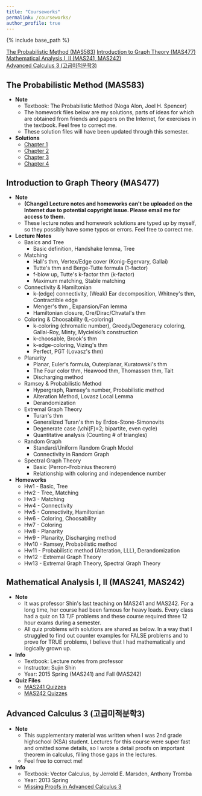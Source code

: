 ```yaml
---
title: "Courseworks"
permalink: /courseworks/
author_profile: true
---
```


{% include base_path %}

[The Probabilistic Method (MAS583)](#introduction-to-graph-theory-mas583) 
[Introduction to Graph Theory (MAS477)](#introduction-to-graph-theory-mas477) 
[Mathematical Analysis I, II (MAS241, MAS242)](#mathematical-analysis-i-ii-mas241-mas242)   
[Advanced Calculus 3 (고급미적분학3)](#advanced-calculus-3-고급미적분학3) 


## The Probabilistic Method (MAS583) 
* __Note__
	* Textbook: The Probabilistic Method (Noga Alon, Joel H. Spencer) 
	* The homework files below are my solutions, parts of ideas for which are obtained from friends and papers on the Internet, for exercises in the textbook. Feel free to correct me.
	* These solution files will have been updated through this semester.
* __Solutions__ 
	* [Chapter 1](https://www.dropbox.com/s/4laj67ab3lt89vb/Probabilistic%20Method%20Homework%201%2C%20Yunbum%20Kook.pdf?dl=0) 
	* [Chapter 2](https://www.dropbox.com/s/cwgtq0zrevsct61/Probabilistic%20Method%20Homework%202%2C%20Yunbum%20Kook.pdf?dl=0) 
	* [Chapter 3](https://www.dropbox.com/s/8b4c05n1s55yqen/Probabilistic%20Method%20Homework%203%2C%20Yunbum%20Kook.pdf?dl=0) 
	* [Chapter 4](https://www.dropbox.com/s/n9q1ifotm86eqdb/Probabilistic%20Method%20Homework%204%2C%20Yunbum%20Kook.pdf?dl=0) 
	
	
## Introduction to Graph Theory (MAS477)
* __Note__
	* __(Change) Lecture notes and homeworks can't be uploaded on the Internet due to potential copyright issue. Please email me for access to them.__
	* These lecture notes and homework solutions are typed up by myself, so they possibly have some typos or errors. Feel free to correct me.
* __Lecture Notes__
	* Basics and Tree
		* Basic definition, Handshake lemma, Tree
	* Matching
		* Hall's thm, Vertex/Edge cover (Konig-Egervary, Gallai)
		* Tutte's thm and Berge-Tutte formula (1-factor)
		* f-blow up, Tutte's k-factor thm (k-factor)
		* Maximum matching, Stable matching
	* Connectivity & Hamiltonian
		* k-(edge) connectivity, (Weak) Ear decomposition, Whitney's thm, Contractible edge
		* Menger's thm , Expansion/Fan lemma
		* Hamiltonian closure, Ore/Dirac/Chvatal's thm
	* Coloring & Choosability (L-coloring)
		* k-coloring (chromatic number), Greedy/Degeneracy coloring, Gallai-Roy, Minty, Mycielski’s construction
		* k-choosable, Brook's thm
		* k-edge-coloring, Vizing's thm
		* Perfect, PGT (Lovasz's thm)
	* Planarity
		* Planar, Euler's formula, Outerplanar, Kuratowski's thm
		* The Four color thm, Heawood thm, Thomassen thm, Tait
		* Discharging method
	* Ramsey & Probabilistic Method
		* Hypergraph, Ramsey's number, Probabilistic method
		* Alteration Method, Lovasz Local Lemma
		* Derandomization
	* Extremal Graph Theory
		* Turan's thm
		* Generalized Turan's thm by Erdos-Stone-Simonovits
		* Degenerate case (\chi(F)=2; bipartite, even cycle)
		* Quantitative analysis (Counting # of triangles)
	* Random Graph
		* Standard/Uniform Random Graph Model
		* Connectivity in Random Graph
	* Spectral Graph Theory
		* Basic (Perron-Frobinius theorem)
		* Relationship with coloring and independence number
* __Homeworks__
	* Hw1 - Basic, Tree
	* Hw2 - Tree, Matching
	* Hw3 - Matching
	* Hw4 - Connectivity
	* Hw5 - Connectivity, Hamiltonian
	* Hw6 - Coloring, Choosability
	* Hw7 - Coloring
	* Hw8 - Planarity
	* Hw9 - Planarity, Discharging method
	* Hw10 - Ramsey, Probabilistic method
	* Hw11 - Probabilistic method (Alteration, LLL), Derandomization
	* Hw12 - Extremal Graph Theory
	* Hw13 - Extremal Graph Theory, Spectral Graph Theory




## Mathematical Analysis I, II (MAS241, MAS242)
* __Note__
	* It was professor Shin's last teaching on MAS241 and MAS242. For a long time, her course had been famous for heavy loads. Every class had a quiz on 13 T/F problems and these course required three 12 hour exams during a semester.
	* All quiz problems with solutions are shared as below. In a way that I struggled to find out counter examples for FALSE problems and to prove for TRUE problems, I believe that I had mathematically and logically grown up.
* __Info__
	* Textbook: Lecture notes from professor
	* Instructor: Sujin Shin
	* Year: 2015 Spring (MAS241) and Fall (MAS242)
* __Quiz Files__
	* [MAS241 Quizzes](https://drive.google.com/open?id=1H2agkjCyzAImnoluNovdxrOkCA0ncLqO)
	* [MAS242 Quizzes](https://drive.google.com/open?id=1lGLGbAUIHCcNNQQkWO0L8L3tPpvNNlVD)



## Advanced Calculus 3 (고급미적분학3)
* __Note__
	* This supplementary material was written when I was 2nd grade highschool (KSA) student. Lectures for this course were super fast and omitted some details, so I wrote a detail proofs on important theorem in calculus, filling those gaps in the lectures.
	* Feel free to correct me!
* __Info__
	* Textbook: Vector Calculus, by Jerrold E. Marsden, Anthony Tromba
	* Year: 2013 Spring  
	* [Missing Proofs in Advanced Calculus 3](https://drive.google.com/open?id=0B6xP1i3eFA8EWW9EeUxIaENOYWM)



